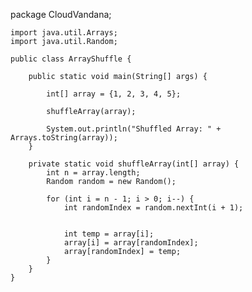 
package CloudVandana;

	import java.util.Arrays;
	import java.util.Random;
   
	public class ArrayShuffle {

	    public static void main(String[] args) {
	         
	        int[] array = {1, 2, 3, 4, 5};
 
	        shuffleArray(array);
	         
	        System.out.println("Shuffled Array: " + Arrays.toString(array));
	    }

	    private static void shuffleArray(int[] array) {
	        int n = array.length;
	        Random random = new Random();

	        for (int i = n - 1; i > 0; i--) {
	            int randomIndex = random.nextInt(i + 1);

	             
	            int temp = array[i];
	            array[i] = array[randomIndex];
	            array[randomIndex] = temp;
	        }
	    }
	}
